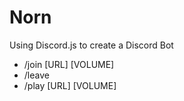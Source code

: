 # Norn
Using Discord.js to create a Discord Bot

- /join [URL] [VOLUME]
- /leave
- /play [URL] [VOLUME]

